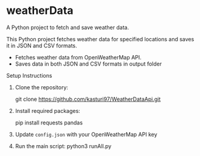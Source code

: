 # weatherData
A Python project to fetch and save weather data.

This Python project fetches weather data for specified locations and saves it in JSON and CSV formats.

- Fetches weather data from OpenWeatherMap API.
- Saves data in both JSON and CSV formats in output folder

Setup Instructions

1. Clone the repository:

   git clone https://github.com/kasturi97/WeatherDataApi.git

2. Install required packages:
 
   pip install requests pandas
 
3. Update `config.json` with your OpenWeatherMap API key

4. Run the main script:
   python3 runAll.py

